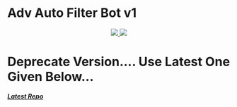 # Adv Auto Filter Bot v1

<p align="center">
  <a href="https://github.com/SUNAIFADKAR/Adv-Auto-Filter-Bot/stargazers">
    <img src="https://img.shields.io/github/stars/sunaifadkar/Adv-Auto-Filter-Bot?style=social">

  </a>
  
  <a href="https://github.com/sunaifadkar/Adv-Auto-Filter-Bot/fork">
    <img src="https://img.shields.io/github/forks/sunaifadkar/Adv-Auto-Filter-Bot?label=Fork&style=social">

  </a>  
</p>


# Deprecate Version.... Use Latest One Given Below... 

<i>**[Latest Repo](https://github.com/SUNAIFADKAR/Adv-Auto-Filter-Bot-V2)**</i>
